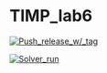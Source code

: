 # TIMP_lab6
 [![Push_release_w/_tag](https://github.com/essaqur/lab-06/actions/workflows/release.yml/badge.svg)](https://github.com/essaqur/lab-06/actions/workflows/release.yml)

 [![Solver_run](https://github.com/Shkiila/lab06/actions/workflows/main.yml/badge.svg)](https://github.com/Shkiila/lab06/actions/workflows/main.yml)
